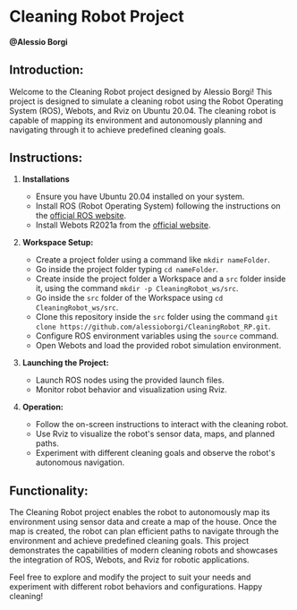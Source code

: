 # Cleaning Robot Project
#### @Alessio Borgi

## Introduction:
Welcome to the Cleaning Robot project designed by Alessio Borgi! This project is designed to simulate a cleaning robot using the Robot Operating System (ROS), Webots, and Rviz on Ubuntu 20.04. The cleaning robot is capable of mapping its environment and autonomously planning and navigating through it to achieve predefined cleaning goals.

## Instructions:
1. **Installations**
   - Ensure you have Ubuntu 20.04 installed on your system.
   - Install ROS (Robot Operating System) following the instructions on the [official ROS website](https://www.ros.org/install/).
   - Install Webots R2021a from the [official website](https://cyberbotics.com/#download).

2. **Workspace Setup:**
   - Create a project folder using a command like `mkdir nameFolder`.
   - Go inside the project folder typing `cd nameFolder`.
   - Create inside the project folder a Workspace and a `src` folder inside it, using the command `mkdir -p CleaningRobot_ws/src`.
   - Go inside the `src` folder of the Workspace using `cd CleaningRobot_ws/src`.
   - Clone this repository inside the `src` folder using the command `git clone https://github.com/alessioborgi/CleaningRobot_RP.git`.
   - Configure ROS environment variables using the `source` command.
   - Open Webots and load the provided robot simulation environment.

3. **Launching the Project:**
   - Launch ROS nodes using the provided launch files.
   - Monitor robot behavior and visualization using Rviz.

4. **Operation:**
   - Follow the on-screen instructions to interact with the cleaning robot.
   - Use Rviz to visualize the robot's sensor data, maps, and planned paths.
   - Experiment with different cleaning goals and observe the robot's autonomous navigation.

## Functionality:
The Cleaning Robot project enables the robot to autonomously map its environment using sensor data and create a map of the house. Once the map is created, the robot can plan efficient paths to navigate through the environment and achieve predefined cleaning goals. This project demonstrates the capabilities of modern cleaning robots and showcases the integration of ROS, Webots, and Rviz for robotic applications.

Feel free to explore and modify the project to suit your needs and experiment with different robot behaviors and configurations. Happy cleaning!
